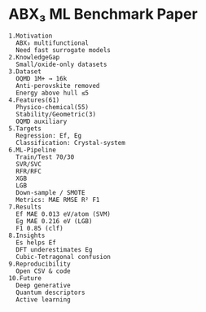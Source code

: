 # ABX₃ ML Benchmark Paper

    1.Motivation
      ABX₃ multifunctional
      Need fast surrogate models
    2.KnowledgeGap
      Small/oxide-only datasets
    3.Dataset
      OQMD 1M+ → 16k
      Anti-perovskite removed
      Energy above hull ≤5
    4.Features(61)
      Physico-chemical(55)
      Stability/Geometric(3)
      OQMD auxiliary
    5.Targets
      Regression: Ef, Eg
      Classification: Crystal-system
    6.ML-Pipeline
      Train/Test 70/30
      SVR/SVC
      RFR/RFC
      XGB
      LGB
      Down-sample / SMOTE
      Metrics: MAE RMSE R² F1
    7.Results
      Ef MAE 0.013 eV/atom (SVM)
      Eg MAE 0.216 eV (LGB)
      F1 0.85 (clf)
    8.Insights
      Es helps Ef
      DFT underestimates Eg
      Cubic-Tetragonal confusion
    9.Reproducibility
      Open CSV & code
    10.Future
      Deep generative
      Quantum descriptors
      Active learning

